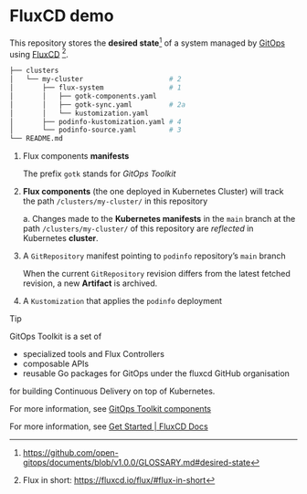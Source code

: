 # FluxCD demo

This repository stores the **desired state**[^1] of a system managed by [GitOps] using [FluxCD] [^2].

```bash
├── clusters
│   └── my-cluster                     # 2
│       ├── flux-system                # 1
│       │   ├── gotk-components.yaml
│       │   ├── gotk-sync.yaml         # 2a
│       │   └── kustomization.yaml
│       ├── podinfo-kustomization.yaml # 4
│       └── podinfo-source.yaml        # 3
└── README.md
```

1. Flux components **manifests**

   The prefix `gotk` stands for _GitOps Toolkit_

2. **Flux components** (the one deployed in Kubernetes Cluster) will track the path `/clusters/my-cluster/` in this repository

   a. Changes made to the **Kubernetes manifests** in the `main` branch at the path `/clusters/my-cluster/` of this repository are _reflected_ in Kubernetes **cluster**.

3. A `GitRepository` manifest pointing to `podinfo` repository’s `main` branch

   When the current `GitRepository` revision differs from the latest fetched revision, a new **Artifact** is archived.

4. A `Kustomization` that applies the `podinfo` deployment

> [!TIP]
> GitOps Toolkit is a set of
>
> - specialized tools and Flux Controllers
> - composable APIs
> - reusable Go packages for GitOps under the fluxcd GitHub organisation
>
> for building Continuous Delivery on top of Kubernetes.
>
> For more information, see [GitOps Toolkit components]

For more information, see [Get Started | FluxCD Docs]

[FluxCD]: https://fluxcd.io/
[GitOps]: https://github.com/open-gitops/documents/blob/v1.0.0/PRINCIPLES.md
[GitOps Toolkit components]: https://fluxcd.io/flux/components/
[Get Started | FluxCD Docs]: https://fluxcd.io/flux/get-started/

[^1]: <https://github.com/open-gitops/documents/blob/v1.0.0/GLOSSARY.md#desired-state>
[^2]: Flux in short: <https://fluxcd.io/flux/#flux-in-short>
